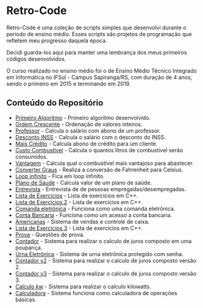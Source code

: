 # Retro-Code
Retro-Code é uma coleção de scripts simples que desenvolvi durante o período de ensino médio. Esses scripts são projetos
de programação que refletem meu progresso daquela época. 

Decidi guarda-los aqui para manter uma lembrança dos meus primeiros códigos desenvolvidos.

O curso realizado no ensino médio foi o de Ensino Médio Técnico Integrado em Informática no IFSul - Campus Sapiranga/RS,
com duração de 4 anos, sendo o primeiro em 2015 e terminando em 2019.


## Conteúdo do Repositório

- [Primeiro Algoritmo](cpp/primeiro-algoritmo) - Primeiro algoritmo desenvolvido.
- [Ordem Crescente](cpp/ordem-crescente) - Ordenação de valores inteiros.
- [Professor](cpp/professor) - Calcula o salário com abono de um professor.
- [Desconto INSS](cpp/desconto-inss) - Calcula o salário com o desconto do INSS.
- [Mais Crédito](cpp/mais-credito) - Calcula abono de crédito para um cliente.
- [Custo Combustível](cpp/custo-combustivel) - Calcula o quantos litros de combustível serão consumidos.
- [Vantagem](cpp/vantagem) - Calcula qual o combustível mais vantajoso para abastecer.
- [Converter Graus](cpp/graus) - Realiza a conversão de Fahrenheit para Celsius.
- [Loop infinito](cpp/teste) - Fica em loop infinito.
- [Plano de Saude](cpp/plano-de-saude) - Calcula valor de um plano de saúde.
- [Entrevista](cpp/entrevista) - Entrevista de de pessoas empregadas/desempregadas.
- [Lista de Exercícios](cpp/lista-exercicios) - Lista de exercícios em C++.
- [Lista de Exercícios 2](cpp/lista-exercicios-2) - Lista de exercícios em C++.
- [Comanda eletrônica](cpp/comanda-eletronica) - Funciona como uma comanda eletrônica.
- [Conta Bancaria](cpp/conta-bancaria) - Funciona como um acesso a conta bancaria.
- [Americanas](cpp/americanas) - Sistema de vendas e controle de caixa.
- [Lista de Exercícios 3](cpp/lista-exercicios-3) - Lista de exercícios em C++.
- [Prova](cpp/prova) - Questões de prova.
- [Contador](cpp/contador) - Sistema para realizar o calculo de juros composto em uma poupança.
- [Urna Eletrônica](cpp/urna-eletronica) - Sistema de urna eletrônica protegido com senha.
- [Contador v2](cpp/contador-v2) - Sistema para realizar o calculo de juros composto versão 2.
- [Contador v3](cpp/contador-v3) - Sistema para realizar o calculo de juros composto versão 3.
- [Calculo kw](cpp/calculo-kilowatts) - Sistema para realizar o calculo kilowatts.
- [Calculadora](cpp/calculadora) - Sistema funciona como calculadora de operações básicas.
